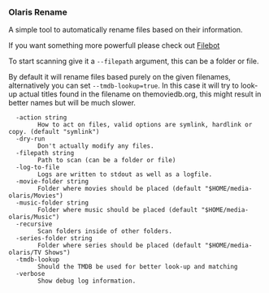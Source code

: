 ### Olaris Rename

A simple tool to automatically rename files based on their information. 

If you want something more powerfull please check out [Filebot](https://www.filebot.net/)

To start scanning give it a `--filepath` argument, this can be a folder or file.

By default it will rename files based purely on the given filenames, alternatively 
you can set `--tmdb-lookup=true`. In this case it will try to look-up actual titles
found in the filename on themoviedb.org, this might result in better names but will
be much slower.


```
  -action string
    	How to act on files, valid options are symlink, hardlink or copy. (default "symlink")
  -dry-run
    	Don't actually modify any files.
  -filepath string
    	Path to scan (can be a folder or file)
  -log-to-file
    	Logs are written to stdout as well as a logfile.
  -movie-folder string
    	Folder where movies should be placed (default "$HOME/media-olaris/Movies")
  -music-folder string
    	Folder where music should be placed (default "$HOME/media-olaris/Music")
  -recursive
    	Scan folders inside of other folders.
  -series-folder string
    	Folder where series should be placed (default "$HOME/media-olaris/TV Shows")
  -tmdb-lookup
    	Should the TMDB be used for better look-up and matching
  -verbose
    	Show debug log information.
```